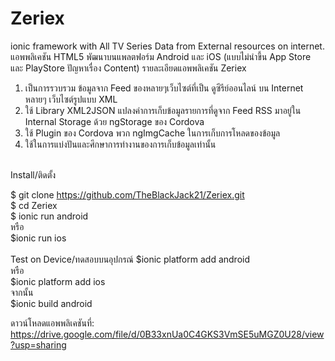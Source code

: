 # Zeriex
ionic framework with All TV Series Data from External resources on internet.
แอพพลิเคชัน HTML5 พัฒนาบนแพลตฟอร์ม Android และ iOS (แบบไม่นำขี้น App Store และ PlayStore ปัญหาเรื่อง Content)
รายละเอียดแอพพลิเคชัน Zeriex<br/>
1. เป็นการรวบรวม ข้อมูลจาก Feed ของหลายๆเว็บไซต์ที่เป็น ดูซีรีย์ออนไลน์ บน Internet หลายๆ เว็บไซต์รูปแบบ XML<br/>
2. ใช้ Library XML2JSON แปลงค่าการเก็บข้อมูลรายการที่ดูจาก Feed RSS มาอยู่ใน Internal Storage ด้วย ngStorage ของ Cordova<br/>
3. ใช้ Plugin ของ Cordova พวก ngImgCache ในการเก็บการโหลดของข้อมูล<br/>
4. ใช้ในการแบ่งปันและศึกษาการทำงานของการเก็บข้อมูลเท่านั้น<br/><br/>

Install/ติดตั้ง <br/>

$ git clone https://github.com/TheBlackJack21/Zeriex.git<br/>
$ cd Zeriex<br/>
$ ionic run android<br/>
หรือ<br/>
$ionic run ios<br/>
<br/>
Test on Device/ทดสอบบนอุปกรณ์
$ionic platform add android<br/>
หรือ<br/>
$ionic platform add ios<br/>
จากนั้น <br/>
$ionic build android<br/>

ดาวน์โหลดแอพพลิเคชันที่: https://drive.google.com/file/d/0B33xnUa0C4GKS3VmSE5uMGZ0U28/view?usp=sharing
